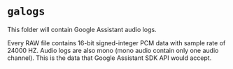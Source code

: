 # `galogs`
This folder will contain Google Assistant audio logs.

Every RAW file contains 16-bit signed-integer PCM data with sample rate of 24000 HZ. Audio logs
are also mono (mono audio contain only one audio channel). This is the data that Google
Assistant SDK API would accept.